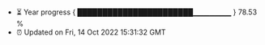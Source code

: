- ⏳ Year progress { ███████████████████████▁▁▁▁▁▁▁ } 78.53 %
- ⏰ Updated on Fri, 14 Oct 2022 15:31:32 GMT

